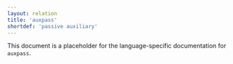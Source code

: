 ```yaml
---
layout: relation
title: 'auxpass'
shortdef: 'passive auxiliary'
---
```


This document is a placeholder for the language-specific documentation
for `auxpass`.
